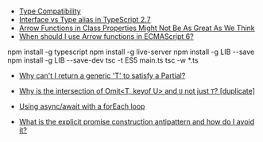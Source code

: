 #

- [Type Compatibility](https://www.typescriptlang.org/docs/handbook/type-compatibility.html)
- [Interface vs Type alias in TypeScript 2.7](https://medium.com/@martin_hotell/interface-vs-type-alias-in-typescript-2-7-2a8f1777af4c)
- [Arrow Functions in Class Properties Might Not Be As Great As We Think](https://medium.com/@charpeni/arrow-functions-in-class-properties-might-not-be-as-great-as-we-think-3b3551c440b1)
- [When should I use Arrow functions in ECMAScript 6?
](https://stackoverflow.com/questions/22939130/when-should-i-use-arrow-functions-in-ecmascript-6)

npm install -g typescript
npm install -g live-server
npm install -g LIB --save
npm install -g LIB --save-dev
tsc -t ES5 main.ts
tsc -w \*.ts

- [Why can't I return a generic 'T' to satisfy a Partial<T>?
](https://stackoverflow.com/questions/46980763/why-cant-i-return-a-generic-t-to-satisfy-a-partialt)
- [Why is the intersection of Omit<T, keyof U> and `U` not just `T`? [duplicate]
](https://stackoverflow.com/questions/64323786/why-is-the-intersection-of-omitt-keyof-u-and-u-not-just-t)

- [Using async/await with a forEach loop](https://stackoverflow.com/questions/37576685/using-async-await-with-a-foreach-loop/37576787#37576787)
- [What is the explicit promise construction antipattern and how do I avoid it?](https://stackoverflow.com/questions/23803743/what-is-the-explicit-promise-construction-antipattern-and-how-do-i-avoid-it)